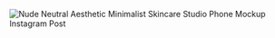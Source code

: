 
![Nude Neutral Aesthetic Minimalist Skincare Studio Phone Mockup Instagram Post](https://github.com/ruthjoy76/pet-mobile-app/assets/126475991/e23dc720-f062-49be-8ee6-842bebf66d3f)
